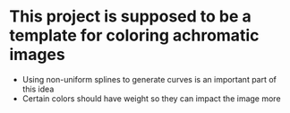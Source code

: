 # This project is supposed to be a template for coloring achromatic images
- Using non-uniform splines to generate curves is an important part of this idea
- Certain colors should have weight so they can impact the image more
